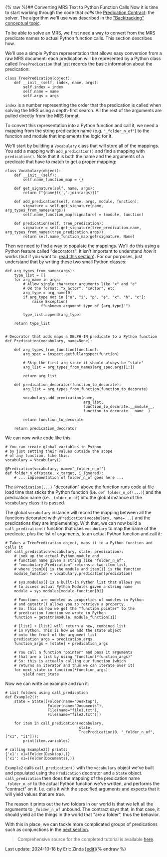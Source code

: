 {% raw %}## Converting MRS Text to Python Function Calls
Now it is time to start working through the code that *calls* the [Predication Contract](https://blog.inductorsoftware.com/Perplexity/home/pxint/pxint0010PredicationContract): the solver.  The algorithm we'll use was described in the ["Backtracking" conceptual topic](https://blog.inductorsoftware.com/Perplexity/home/devcon/devcon0010MRSSolver).

To be able to solve an MRS, we first need a way to convert from the MRS predicate names to actual Python function calls. This section describes how.

We'll use a simple Python representation that allows easy conversion from a raw MRS document: each predication will be represented by a Python class called `TreePredication` that just records the basic information about the predication:

```
class TreePredication(object):
    def __init__(self, index, name, args):
        self.index = index
        self.name = name
        self.args = args
```
`index` is a number representing the order that the predication is called when solving the MRS using a depth-first search. All the rest of the arguments are pulled directly from the MRS format.

To convert this representation into a Python function and call it, we need a mapping from the string predication name (e.g. `"_folder_n_of"`) to the function and module that implements the logic for it. 

We'll start by building a `Vocabulary` class that will store all of the mappings. You add a mapping with `add_predication()` and find a mapping with `predication()`. Note that it is both the name and the arguments of a predicate that have to match to get a proper mapping:

```
class Vocabulary(object):
    def __init__(self):
        self.name_function_map = {}

    def get_signature(self, name, args):
        return f"{name}({','.join(args)})"

    def add_predication(self, name, args, module, function):
        signature = self.get_signature(name, arg_types_from_names(args))
        self.name_function_map[signature] = (module, function)

    def predication(self, tree_predication):
        signature = self.get_signature(tree_predication.name, arg_types_from_names(tree_predication.args))
        return self.name_function_map.get(signature, None)
```

Then we need to find a way to populate the mappings. We'll do this using a Python feature called "decorators". It isn't important to understand *how* it works (but if you want to: [read this section](https://blog.inductorsoftware.com/Perplexity/home/pxint/pxint03000PythonDecorators)). For our purposes, just understand that by writing these two small Python classes:

```
def arg_types_from_names(args):
    type_list = []
    for arg_name in args:
        # Allow single character arguments like "x" and "e"
        # OR the format: "x_actor", "xActor", etc
        arg_type = arg_name[0]
        if arg_type not in ["u", "i", "p", "e", "x", "h", "c"]:
            raise Exception(
                f"unknown argument type of {arg_type}'")

        type_list.append(arg_type)

    return type_list


# Decorator that adds maps a DELPH-IN predicate to a Python function
def Predication(vocabulary, name=None):

    def arg_types_from_function(function):
        arg_spec = inspect.getfullargspec(function)

        # Skip the first arg since it should always be "state"
        arg_list = arg_types_from_names(arg_spec.args[1:])

        return arg_list

    def predication_decorator(function_to_decorate):
        arg_list = arg_types_from_function(function_to_decorate)

        vocabulary.add_predication(name,
                                   arg_list,
                                   function_to_decorate.__module__,
                                   function_to_decorate.__name__)

        return function_to_decorate

    return predication_decorator
```

We can now write code like this:

```
# You can create global variables in Python
# by just setting their values outside the scope
# of any function, like this:
vocabulary = Vocabulary()

@Predication(vocabulary, name="_folder_n_of")
def folder_n_of(state, x_target, i_ignored):
    # ... implementation of folder_n_of goes here ...
```

The `@Predication(...)` "decoration" above the function runs code at file load time that sticks the Python function (i.e. `def folder_n_of(...)`) and the predication name (i.e. `_folder_n_of`) into the global instance of the `Vocabulary` class it is passed. 

The global `vocabulary` instance will record the mapping between all the functions decorated with `@Predication(vocabulary, name=...)` and the predications they are implementing. With that, we can now build a `call_predication()` function that uses `vocabulary` to map the name of the predicate, plus the list of arguments, to an actual Python function and call it:

```
# Takes a TreePredication object, maps it to a Python function and calls it
def call_predication(vocabulary, state, predication):
    # Look up the actual Python module and
    # function name given a string like "folder_n_of".
    # "vocabulary.Predication" returns a two-item list,
    # where item[0] is the module and item[1] is the function
    module_function = vocabulary.predication(predication)

    # sys.modules[] is a built-in Python list that allows you
    # to access actual Python Modules given a string name
    module = sys.modules[module_function[0]]

    # Functions are modeled as properties of modules in Python
    # and getattr() allows you to retrieve a property.
    # So: this is how we get the "function pointer" to the
    # predication function we wrote in Python
    function = getattr(module, module_function[1])

    # [list] + [list] will return a new, combined list
    # in Python. This is how we add the state object
    # onto the front of the argument list
    predication_args = predication.args
    function_args = [state] + predication_args

    # You call a function "pointer" and pass it arguments
    # that are a list by using "function(*function_args)"
    # So: this is actually calling our function (which
    # returns an iterator and thus we can iterate over it)
    for next_state in function(*function_args):
        yield next_state
```

Now we can write an example and run it:

```
# List folders using call_predication
def Example2():
    state = State([Folder(name="Desktop"),
                   Folder(name="Documents"),
                   File(name="file1.txt"),
                   File(name="file2.txt")])

    for item in call_predication(vocabulary,
                                 state,
                                 TreePredication(0, "_folder_n_of", ["x1", "i1"])):
        print(item.variables)
        
# calling Example2() prints:
{'x1': x1=(Folder(Desktop),)}
{'x1': x1=(Folder(Documents),)}
```

`Example2` calls `call_predication()` with the `vocabulary` object we've built and populated using the `Predication` decorator and a `State` object.  `call_predication` then does the mapping of the predication name `_folder_n_of` to the actual Python function we've written, and performs the "contract" on it.  I.e. calls it with the specified arguments and expects that it will yield values that are true.

The reason it prints out the two folders in our world is that we left all the arguments to `_folder_n_of` unbound. The contract says that, in that case, it should yield all the things in the world that "are a folder", thus the behavior.

With this in place, we can tackle more complicated groups of predications such as conjunctions in the [next section](https://blog.inductorsoftware.com/Perplexity/home/pxint/pxint0050Conjunctions).

> Comprehensive source for the completed tutorial is available [here](https://github.com/EricZinda/Perplexity).

Last update: 2024-10-18 by Eric Zinda [[edit](https://github.com/EricZinda/Perplexity/edit/main/docs/pxint/pxint0040BuildSolver.md)]{% endraw %}